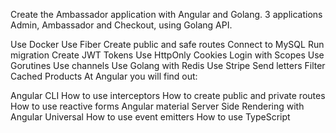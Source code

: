 Create the Ambassador application with Angular and Golang. 3 applications Admin, Ambassador and Checkout, using Golang API.

Use Docker
Use Fiber
Create public and safe routes
Connect to MySQL
Run migration
Create JWT Tokens
Use HttpOnly Cookies
Login with Scopes
Use Gorutines 
Use channels
Use Golang with Redis
Use Stripe
Send letters
Filter Cached Products
At Angular you will find out:

Angular CLI
How to use interceptors
How to create public and private routes
How to use reactive forms
Angular material
Server Side Rendering with Angular Universal
How to use event emitters
How to use TypeScript